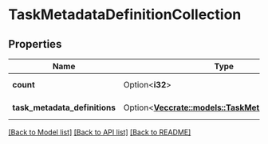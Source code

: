 # TaskMetadataDefinitionCollection

## Properties

Name | Type | Description | Notes
------------ | ------------- | ------------- | -------------
**count** | Option<**i32**> |  | [optional][readonly]
**task_metadata_definitions** | Option<[**Vec<crate::models::TaskMetadataDefinition>**](task_metadata_definition.md)> |  | [optional][readonly]

[[Back to Model list]](../README.md#documentation-for-models) [[Back to API list]](../README.md#documentation-for-api-endpoints) [[Back to README]](../README.md)


